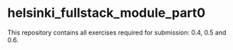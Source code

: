 # helsinki_fullstack_module_part0
This repository contains all exercises required for submission: 0.4, 0.5 and 0.6.
